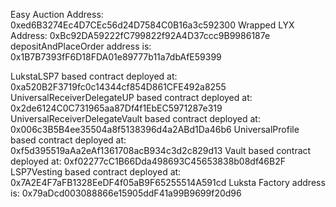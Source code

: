 Easy Auction Address: 0xed6B3274Ec4D7CEc56d24D7584C0B16a3c592300
Wrapped LYX Address: 0xBc92DA59222fC799822f92A4D37ccc9B9986187e
depositAndPlaceOrder address is: 0x1B7B7393fF6D18FDA01e89777b11a7dbAfE59399

LukstaLSP7 based contract deployed at: 0xa520B2F3719fc0c14344cf854D861CFE492a8255
UniversalReceiverDelegateUP based contract deployed at: 0x2de6124C0C731965aa87Df4f1EbEC5971287e319
UniversalReceiverDelegateVault based contract deployed at: 0x006c3B5B4ee35504a8f5138396d4a2ABd1Da46b6
UniversalProfile based contract deployed at: 0xf5d395519aAa2eAf1361708acB934c3d2c829d13
Vault based contract deployed at: 0xf02277cC1B66Dda498693C45653838b08df46B2F
LSP7Vesting based contract deployed at: 0x7A2E4F7aFB1328EeDF4f05aB9F65255514A591cd
Luksta Factory address is: 0x79aDcd003088866e15905ddF41a99B9699f20d96
